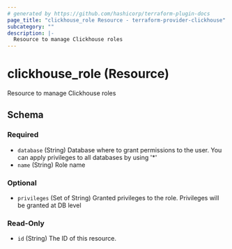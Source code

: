 ```yaml
---
# generated by https://github.com/hashicorp/terraform-plugin-docs
page_title: "clickhouse_role Resource - terraform-provider-clickhouse"
subcategory: ""
description: |-
  Resource to manage Clickhouse roles
---
```


# clickhouse_role (Resource)

Resource to manage Clickhouse roles



<!-- schema generated by tfplugindocs -->
## Schema

### Required

- `database` (String) Database where to grant permissions to the user. You can apply privileges to all databases by using '*'
- `name` (String) Role name

### Optional

- `privileges` (Set of String) Granted privileges to the role. Privileges will be granted at DB level

### Read-Only

- `id` (String) The ID of this resource.
